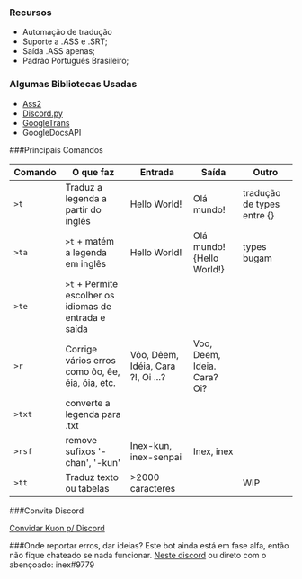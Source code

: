 

### Recursos

- Automação de tradução
- Suporte a .ASS e .SRT;
- Saída .ASS apenas;
- Padrão Português Brasileiro;

### Algumas Bibliotecas Usadas
- [Ass2](https://github.com/ewwink/python-srt2ass)
- [Discord.py](https://github.com/Rapptz/discord.py)
- [GoogleTrans](https://github.com/ssut/py-googletrans)
- GoogleDocsAPI


###Principais Comandos
                    
Comando  |  O que faz | Entrada | Saída | Outro 
------------- | ------------- |--- |---| ----
`>t` | Traduz a legenda a partir do inglês | Hello World! | Olá mundo! | tradução de types entre {}
`>ta` | `>t` + matém a legenda em inglês | Hello World!  | Olá mundo!{Hello World!} | types bugam 
`>te` | `>t` + Permite escolher os idiomas de entrada e saída |||
`>r` | Corrige vários erros como ôo, êe, éia, óia, etc. | Vôo, Dêem, Idéia, Cara ?!, Oi ...? | Voo, Deem, Ideia. Cara? Oi? |
`>txt` | converte a legenda para .txt |||
`>rsf` | remove sufixos '-chan', '-kun' | Inex-kun, inex-senpai | Inex, inex |
`>tt` | Traduz texto ou tabelas | >2000 caracteres ||WIP

###Convite Discord

[Convidar Kuon p/ Discord](https://discord.com/api/oauth2/authorize?client_id=745801652103020544&permissions=0&scope=bot "Kuon")

###Onde reportar erros, dar ideias?
Este bot ainda está em fase alfa, então não fique chateado se nada funcionar.
[Neste discord](https://discord.gg/QepxK7D) ou direto com o abençoado: inex#9779

